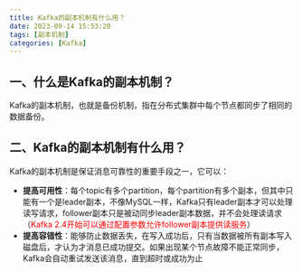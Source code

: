 ```yaml
---
title: Kafka的副本机制有什么用？
date: 2023-09-14 15:53:20
tags: [副本机制]
categories: [Kafka]
---
```


## 一、什么是Kafka的副本机制？
Kafka的副本机制，也就是备份机制，指在分布式集群中每个节点都同步了相同的数据备份。

## 二、Kafka的副本机制有什么用？
Kafka的副本机制是保证消息可靠性的重要手段之一，它可以：
* **提高可用性**：每个topic有多个partition，每个partition有多个副本，但其中只能有一个是leader副本，不像MySQL一样，Kafka只有leader副本才可以处理读写请求，follower副本只是被动同步leader副本数据，并不会处理读请求（<font color=red>Kafka 2.4开始可以通过配置参数允许follower副本提供读服务</font>）
* **提高容错性**：能够防止数据丢失，在写入成功后，只有当数据被所有副本写入磁盘后，才认为才消息已成功提交。如果出现某个节点故障不能正常同步，Kafka会自动重试发送该消息，直到超时或成功为止